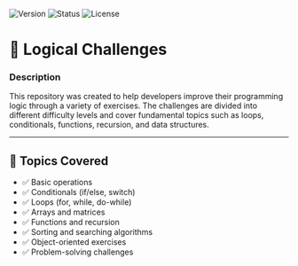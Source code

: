 ![Version](https://img.shields.io/badge/version-v1.0.0-blue.svg) ![Status](https://img.shields.io/badge/status-in%20progress-yellow.svg) ![License](https://img.shields.io/badge/license-MIT-green.svg)

# 🧠 Logical Challenges  

### Description  
This repository was created to help developers improve their programming logic through a variety of exercises. The challenges are divided into different difficulty levels and cover fundamental topics such as loops, conditionals, functions, recursion, and data structures.  

---

## 🚀 Topics Covered  
- ✅ Basic operations  
- ✅ Conditionals (if/else, switch)  
- ✅ Loops (for, while, do-while)  
- ✅ Arrays and matrices  
- ✅ Functions and recursion  
- ✅ Sorting and searching algorithms  
- ✅ Object-oriented exercises  
- ✅ Problem-solving challenges  


